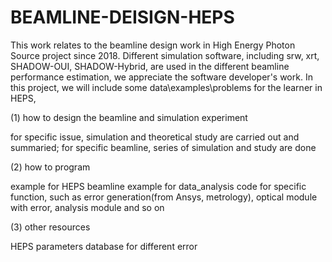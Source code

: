 # BEAMLINE-DEISIGN-HEPS
This work relates to the beamline design work in High Energy Photon Source project since 2018.
Different simulation software, including srw, xrt, SHADOW-OUI, SHADOW-Hybrid, are used in the different beamline performance estimation, we appreciate the software developer's work.
In this project, we will include some data\examples\problems for the learner in HEPS, 

(1) how to design the beamline and simulation experiment 

for specific issue, simulation and theoretical study are carried out and summaried;
for specific beamline, series of simulation and study are done

(2) how to program

example for HEPS beamline
example for data_analysis
code for specific function, such as error generation(from Ansys, metrology), optical module with error, analysis module and so on

(3) other resources

HEPS parameters
database for different error


